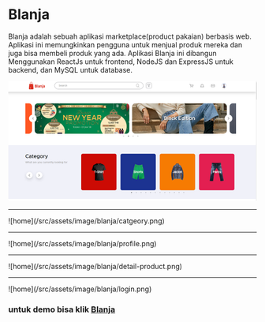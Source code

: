 # Blanja

Blanja adalah sebuah aplikasi marketplace(product pakaian) berbasis web. Aplikasi ini memungkinkan pengguna untuk menjual produk mereka dan juga bisa membeli produk yang ada. Aplikasi Blanja ini dibangun Menggunakan ReactJs untuk frontend, NodeJS dan ExpressJS untuk backend, dan MySQL untuk database.

![home](/src/assets/image/blanja/home.png)

<hr>
![home](/src/assets/image/blanja/catgeory.png)

<hr>
![home](/src/assets/image/blanja/profile.png)

<hr>
![home](/src/assets/image/blanja/detail-product.png)

<hr>
![home](/src/assets/image/blanja/login.png)

### untuk demo bisa klik [Blanja](http://52.91.11.189:8080/)


